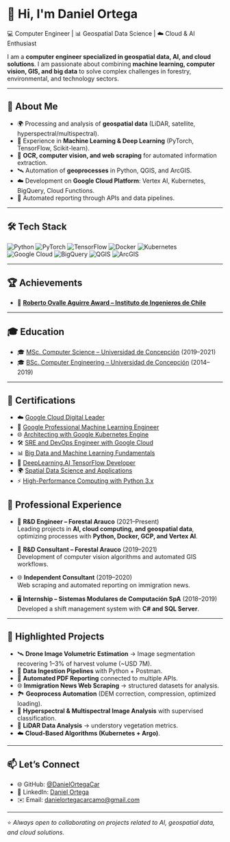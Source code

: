 # 👋 Hi, I'm Daniel Ortega  

💻 Computer Engineer | 📊 Geospatial Data Science | ☁️ Cloud & AI Enthusiast  

I am a **computer engineer specialized in geospatial data, AI, and cloud solutions**. I am passionate about combining **machine learning, computer vision, GIS, and big data** to solve complex challenges in forestry, environmental, and technology sectors.  

---

## 🚀 About Me  

- 🌍 Processing and analysis of **geospatial data** (LiDAR, satellite, hyperspectral/multispectral).  
- 🧠 Experience in **Machine Learning & Deep Learning** (PyTorch, TensorFlow, Scikit-learn).  
- 🤖 **OCR, computer vision, and web scraping** for automated information extraction.  
- 🛰️ Automation of **geoprocesses** in Python, QGIS, and ArcGIS.  
- ☁️ Development on **Google Cloud Platform**: Vertex AI, Kubernetes, BigQuery, Cloud Functions.  
- 📑 Automated reporting through APIs and data pipelines.  

---

## 🛠️ Tech Stack  

![Python](https://img.shields.io/badge/Python-3776AB?style=for-the-badge&logo=python&logoColor=white)  ![PyTorch](https://img.shields.io/badge/PyTorch-EE4C2C?style=for-the-badge&logo=pytorch&logoColor=white)  ![TensorFlow](https://img.shields.io/badge/TensorFlow-FF6F00?style=for-the-badge&logo=tensorflow&logoColor=white)  ![Docker](https://img.shields.io/badge/Docker-2496ED?style=for-the-badge&logo=docker&logoColor=white)  ![Kubernetes](https://img.shields.io/badge/Kubernetes-326CE5?style=for-the-badge&logo=kubernetes&logoColor=white)  ![Google Cloud](https://img.shields.io/badge/Google_Cloud-4285F4?style=for-the-badge&logo=googlecloud&logoColor=white)  ![BigQuery](https://img.shields.io/badge/BigQuery-669DF6?style=for-the-badge&logo=googlebigquery&logoColor=white)  ![QGIS](https://img.shields.io/badge/QGIS-589632?style=for-the-badge&logo=qgis&logoColor=white)  ![ArcGIS](https://img.shields.io/badge/ArcGIS-2C7AC3?style=for-the-badge&logo=esri&logoColor=white)  

---

## 🏆 Achievements  

- 🥇 [**Roberto Ovalle Aguirre Award – Instituto de Ingenieros de Chile**](https://www.iing.cl/wp-content/uploads/2022/10/Premiados-ROA-todos-al-2022.xlsx-copia.pdf)  

---

## 🎓 Education  

- 🎓 [MSc. Computer Science – Universidad de Concepción](https://drive.google.com/file/d/1CXcYmsK7bv266SqPwp0-T3aYUqolE2XW/view?usp=sharing) (2019–2021)  
- 🎓 [BSc. Computer Engineering – Universidad de Concepción](https://drive.google.com/file/d/1quSYldD_s-UdmV3hlkfWuf_EfBJ43VxW/view?usp=sharing) (2014–2019)  

---

## 📜 Certifications  
- ☁️ [Google Cloud Digital Leader](https://www.credly.com/badges/d03f948e-428f-4d34-9075-04724edd71b7/public_url)  
- 🤖 [Google Professional Machine Learning Engineer](https://www.credly.com/badges/c770bf0b-d51a-4ae5-9f92-065fba1403fd/public_url)  
- 🌐 [Architecting with Google Kubernetes Engine](https://www.coursera.org/account/accomplishments/specialization/certificate/UXERM42Q2VX9)  
- 🛠️ [SRE and DevOps Engineer with Google Cloud](https://www.coursera.org/account/accomplishments/specialization/certificate/69WGKS9CP2AX)  
- 📊 [Big Data and Machine Learning Fundamentals](https://www.cloudskillsboost.google/public_profiles/7d65c009-c16c-41da-abb9-6385d88311da/badges/3137317)  
- 🧠 [DeepLearning.AI TensorFlow Developer](https://www.coursera.org/account/accomplishments/specialization/certificate/PGZEM3769UX3)  
- 🌍 [Spatial Data Science and Applications](https://www.coursera.org/account/accomplishments/certificate/ZW3KNJPRQUEK)  
- ⚡ [High-Performance Computing with Python 3.x](https://www.udemy.com/certificate/UC-819df40f-725d-4b29-a711-b56fc78e2144/)
## 💼 Professional Experience  

- 🔬 **R&D Engineer – Forestal Arauco** (2021–Present)  
  Leading projects in **AI, cloud computing, and geospatial data**, optimizing processes with **Python, Docker, GCP, and Vertex AI**.  

- 🔬 **R&D Consultant – Forestal Arauco** (2019–2021)  
  Development of computer vision algorithms and automated GIS workflows.  

- 🌐 **Independent Consultant** (2019–2020)  
  Web scraping and automated reporting on immigration news.  

- 🖥️ **Internship – Sistemas Modulares de Computación SpA** (2018–2019)  
  Developed a shift management system with **C# and SQL Server**.  


---

## 📂 Highlighted Projects  

- 🛰️ **Drone Image Volumetric Estimation** → Image segmentation recovering 1–3% of harvest volume (~USD 7M).  
- 🔄 **Data Ingestion Pipelines** with Python + Postman.  
- 📑 **Automated PDF Reporting** connected to multiple APIs.  
- 🌐 **Immigration News Web Scraping** → structured datasets for analysis.  
- 🏞️ **Geoprocess Automation** (DEM correction, compression, optimized loading).  
- 🌈 **Hyperspectral & Multispectral Image Analysis** with supervised classification.  
- 🌳 **LiDAR Data Analysis** → understory vegetation metrics.  
- ☁️ **Cloud-Based Algorithms (Kubernetes + Argo)**.  

---

## 📫 Let’s Connect  

- 🌐 GitHub: [@DanielOrtegaCar](https://github.com/DanielOrtegaCar)  
- 💼 LinkedIn: [Daniel Ortega](https://www.linkedin.com/in/daniel-antonio-ortega-carcamo)  
- ✉️ Email: danielortegacarcamo@gmail.com  

---
⭐️ _Always open to collaborating on projects related to AI, geospatial data, and cloud solutions._

